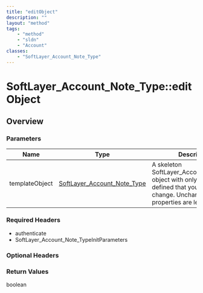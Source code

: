 ```yaml
---
title: "editObject"
description: ""
layout: "method"
tags:
    - "method"
    - "sldn"
    - "Account"
classes:
    - "SoftLayer_Account_Note_Type"
---
```

# SoftLayer_Account_Note_Type::editObject
## Overview 


### Parameters 
|Name | Type | Description |
| --- | --- | --- |
|templateObject| <a href='/reference/datatypes/SoftLayer_Account_Note_Type'>SoftLayer_Account_Note_Type </a>| A skeleton SoftLayer_Account_Note_Type object with only the properties defined that you wish to change. Unchanged properties are left alone.|


### Required Headers
* authenticate
* SoftLayer_Account_Note_TypeInitParameters

### Optional Headers

### Return Values
boolean

